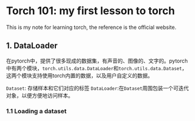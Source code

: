 <!-- Author: Howw -->
<!-- Data: 22.8.30 -->
# Torch 101: my first lesson to torch

This is my note for learning torch, the reference is the official website. 

## 1. DataLoader

在pytorch中，提供了很多现成的数据集，有声音的、图像的、文字的。pytorch中有两个模块，`torch.utils.data.DataLoader`和`torch.utils.data.Dataset`，这两个模块支持使用torch内置的数据，以及用户自定义的数据。

`Dataset`: 存储样本和它们对应的标签
`DataLoader`:在`Dataset`周围包装一个可迭代对象，以便方便地访问样本。

### 1.1 Loading a dataset